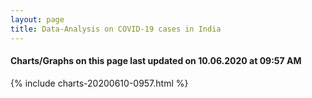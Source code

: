 ```yaml
---
layout: page
title: Data-Analysis on COVID-19 cases in India
---
```

#### Charts/Graphs on this page last updated on 10.06.2020 at 09:57 AM
{% include charts-20200610-0957.html %}